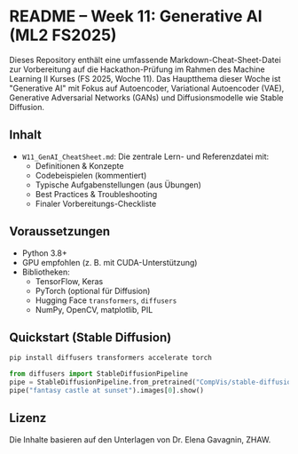 
# README – Week 11: Generative AI (ML2 FS2025)

Dieses Repository enthält eine umfassende Markdown-Cheat-Sheet-Datei zur Vorbereitung auf die Hackathon-Prüfung im Rahmen des Machine Learning II Kurses (FS 2025, Woche 11). Das Hauptthema dieser Woche ist "Generative AI" mit Fokus auf Autoencoder, Variational Autoencoder (VAE), Generative Adversarial Networks (GANs) und Diffusionsmodelle wie Stable Diffusion.

## Inhalt
- `W11_GenAI_CheatSheet.md`: Die zentrale Lern- und Referenzdatei mit:
  - Definitionen & Konzepte
  - Codebeispielen (kommentiert)
  - Typische Aufgabenstellungen (aus Übungen)
  - Best Practices & Troubleshooting
  - Finaler Vorbereitungs-Checkliste

## Voraussetzungen
- Python 3.8+
- GPU empfohlen (z. B. mit CUDA-Unterstützung)
- Bibliotheken:
  - TensorFlow, Keras
  - PyTorch (optional für Diffusion)
  - Hugging Face `transformers`, `diffusers`
  - NumPy, OpenCV, matplotlib, PIL

## Quickstart (Stable Diffusion)
```bash
pip install diffusers transformers accelerate torch
```
```python
from diffusers import StableDiffusionPipeline
pipe = StableDiffusionPipeline.from_pretrained("CompVis/stable-diffusion-v1-4").to("cuda")
pipe("fantasy castle at sunset").images[0].show()
```

## Lizenz
Die Inhalte basieren auf den Unterlagen von Dr. Elena Gavagnin, ZHAW.
